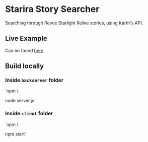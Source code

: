 # Starira Story Searcher
Searching through Revue Starlight Relive stories, using Karth's API.

## Live Example
Can be found [here](https://starira-story-searcher.onrender.com/).

## Build locally
### Inside `backserver` folder
`npm i

node server.js`

### Inside `client` folder
`npm i

npm start`